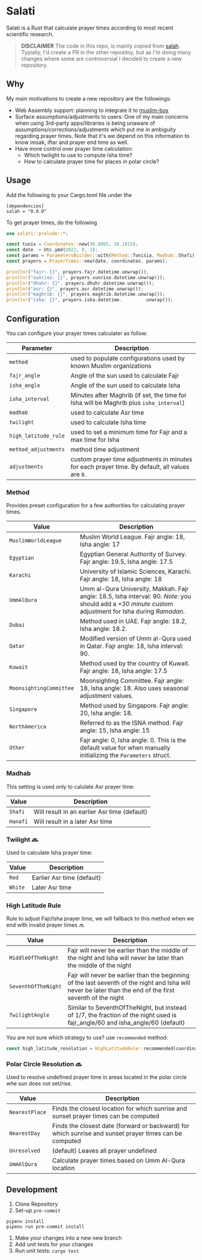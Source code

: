 # Salati

Salati is a Rust that calculate prayer times according to most recent scientific research.

>  **DISCLAIMER** The code in this repo, is mainly copied from [salah](https://github.com/insha/salah). Typially, I'd create a PR in the other repositoy, but as I'm doing many changes where some are controversial I decided to create a new repository.

## Why

My main motivations to create a new repository are the followings:

- Web Assembly support: planning to integrate it to [muslim-box](https://github.com/benzid-wael/muslim-box)
- Surface assumptions/adjustments to users: One of my main concerns when using 3rd-party apps/libraries is being unaware of assumptions/corrections/adjustments which put me in ambiguity regarding prayer times. Note that it's we depend on this information to know imsak, iftar and prayer end time as well.
- Have more control over prayer time calculation:
   - Which twilight to use to compute Isha time?
   - How to calculate prayer time for places in polar circle?


## Usage

Add the following to your Cargo.toml file under the 

```
[dependencies]
salah = "0.0.0"
```

To get prayer times, do the following

```rust
use salati::prelude::*;

const tunis = Coordinates::new(36.8065, 10.1815);
const date  = Utc.ymd(2022, 8, 1);
const params = ParametersBuilder::with(Method::Tunisia, Madhab::Shafi);
const prayers = PrayerTimes::new(date, coordinates, params);

println!("fajr: {}", prayers.fajr.datetime.unwrap());
println!("sunrise: {}", prayers.sunrise.datetime.unwrap());
println!("dhuhr: {}", prayers.dhuhr.datetime.unwrap());
println!("asr: {}", prayers.asr.datetime.unwrap());
println!("maghrib: {}", prayers.maghrib.datetime.unwrap());
println!("isha: {}", prayers.isha.datetime.         unwrap());
```

## Configuration

You can configure your prayer times calculater as follow:

| Parameter              | Description |
| ---------------------- | ----------- |
| `method`               | used to populate configurations used by known Muslim organizations |
| `fajr_angle`           | Angle of the sun used to calculate Fajr |
| `isha_angle`           | Angle of the sun used to calculate Isha |
| `isha_interval`        | Minutes after Maghrib (if set, the time for Isha will be Maghrib plus `isha_interval`) |
| `madhab`               | used to calculate Asr time  |
| `twilight`             | used to calculate Isha time |
| `high_latitude_rule`   | used to set a minimum time for Fajr and a max time for Isha |
| `method_adjustments`   | method time adjustment |
| `adjustments`          | custom prayer time adjustments in minutes for each prayer time. By default, all values are `0`.|

### Method

Provides preset configuration for a few authorities for calculating prayer times.

| Value | Description |
| ----- | ----------- |
| `MuslimWorldLeague` | Muslim World League. Fajr angle: 18, Isha angle: 17 |
| `Egyptian` | Egyptian General Authority of Survey. Fajr angle: 19.5, Isha angle: 17.5 |
| `Karachi` | University of Islamic Sciences, Karachi. Fajr angle: 18, Isha angle: 18 |
| `UmmAlQura` | Umm al-Qura University, Makkah. Fajr angle: 18.5, Isha interval: 90. *Note*: you should add a *+30 minute* custom adjustment for Isha during *Ramadan*. |
| `Dubai` | Method used in UAE. Fajr angle: 18.2, Isha angle: 18.2. |
| `Qatar` | Modified version of Umm al-Qura used in Qatar. Fajr angle: 18, Isha interval: 90. |
| `Kuwait` | Method used by the country of Kuwait. Fajr angle: 18, Isha angle: 17.5 |
| `MoonsightingCommittee` | Moonsighting Committee. Fajr angle: 18, Isha angle: 18. Also uses seasonal adjustment values. |
| `Singapore` | Method used by Singapore. Fajr angle: 20, Isha angle: 18. |
| `NorthAmerica` | Referred to as the ISNA method. Fajr angle: 15, Isha angle: 15 |
| `Other` | Fajr angle: 0, Isha angle: 0. This is the default value for when manually initializing the `Parameters` struct. |


### Madhab

This setting is used only to calulate Asr prayer time:

| Value    | Description |
| -------- | ----------- |
| `Shafi`  | Will result in an earlier Asr time (default) |
| `Hanafi` | Will result in a later Asr time |

### Twilight 🔜

Used to calculate Isha prayer time:

| Value   | Description |
| ------- | ----------- |
| `Red`   | Earlier Asr time (default) |
| `White` | Later Asr time |


### High Latitude Rule

Rule to adjust Fajr/Isha prayer time, we will fallback to this method when we end with invalid prayer times 🔜

| Value | Description |
| ----- | ----------- |
| `MiddleOfTheNight` | Fajr will never be earlier than the middle of the night and Isha will never be later than the middle of the night |
| `SeventhOfTheNight` | Fajr will never be earlier than the beginning of the last seventh of the night and Isha will never be later than the end of the first seventh of the night |
| `TwilightAngle` | Similar to SeventhOfTheNight, but instead of 1/7, the fraction of the night used is fajr_angle/60 and isha_angle/60 (default) |


You are not sure which strategy to use? use `recommended` method:

```rust
const high_latitude_resolution = HighLatitudeRule::recommended(coordinates);
```

### Polar Circle Resolution 🔜

Used to resolve undefined prayer time in areas located in the polar circle whe sun does not set/rise.

| Value | Description |
| ----- | ----------- |
| `NearestPlace` | Finds the closest location for which sunrise and sunset prayer times can be computed |
| `NearestDay`   | Finds the closest date (forward or backward) for which sunrise and sunset prayer times can be computed |
| `Unresolved`   | (default) Leaves all prayer undefined |
| `UmmAlQura`    | Calculate prayer times based on Umm Al-Qura location |


## Development

1. Clone Repository
1. Set-up `pre-commit`
```shell
pipenv install
pipenv run pre-commit install
```
1. Make your changes into a new new branch
1. Add unit tests for your changes
1. Run unit tests: `cargo test`

